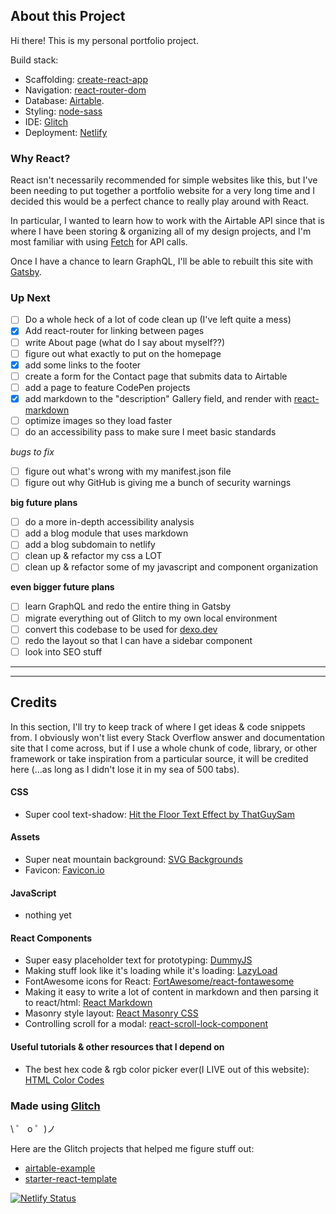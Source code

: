 ## About this Project

Hi there! This is my personal portfolio project.

Build stack:

- Scaffolding: [create-react-app](https://github.com/facebook/create-react-app)
- Navigation: [react-router-dom](https://reacttraining.com/react-router/web/guides/quick-start)
- Database: [Airtable](https://airtable.com/).
- Styling: [node-sass](https://github.com/sass/node-sass)
- IDE: [Glitch](https://glitch.com/)
- Deployment: [Netlify](https://www.netlify.com/)

### Why React?

React isn't necessarily recommended for simple websites like this, but I've been needing to put together a portfolio website for a very long time and I decided this would be a perfect chance to really play around with React.

In particular, I wanted to learn how to work with the Airtable API since that is where I have been storing & organizing all of my design projects, and I'm most familiar with using [Fetch](https://developer.mozilla.org/en-US/docs/Web/API/Fetch_API/Using_Fetch) for API calls. 

Once I have a chance to learn GraphQL, I'll be able to rebuilt this site with [Gatsby](https://www.gatsbyjs.org/).


### Up Next

- [ ] Do a whole heck of a lot of code clean up (I've left quite a mess)  
- [x] Add react-router for linking between pages  
- [ ] write About page (what do I say about myself??)  
- [ ] figure out what exactly to put on the homepage  
- [x] add some links to the footer  
- [ ] create a form for the Contact page that submits data to Airtable  
- [ ] add a page to feature CodePen projects    
- [x] add markdown to the "description" Gallery field, and render with [react-markdown](https://github.com/rexxars/react-markdown)  
- [ ] optimize images so they load faster  
- [ ] do an accessibility pass to make sure I meet basic standards  

*bugs to fix*

- [ ] figure out what's wrong with my manifest.json file  
- [ ] figure out why GitHub is giving me a bunch of security warnings 

**big future plans**

- [ ] do a more in-depth accessibility analysis  
- [ ] add a blog module that uses markdown  
- [ ] add a blog subdomain to netlify  
- [ ] clean up & refactor my css a LOT  
- [ ] clean up & refactor some of my javascript and component organization

**even bigger future plans**

- [ ] learn GraphQL and redo the entire thing in Gatsby  
- [ ] migrate everything out of Glitch to my own local environment  
- [ ] convert this codebase to be used for [dexo.dev](https://dexo.dev/)  
- [ ] redo the layout so that I can have a sidebar component  
- [ ] look into SEO stuff

---

---

## Credits

In this section, I'll try to keep track of where I get ideas & code snippets from. I obviously won't list every Stack Overflow answer and documentation site that I come across, but if I use a whole chunk of code, library, or other framework or take inspiration from a particular source, it will be credited here (...as long as I didn't lose it in my sea of 500 tabs).

#### CSS

- Super cool text-shadow: [Hit the Floor Text Effect by ThatGuySam](https://codepen.io/ThatGuySam/pen/CytDA)

#### Assets

- Super neat mountain background: [SVG Backgrounds](https://www.svgbackgrounds.com/)
- Favicon: [Favicon.io](https://favicon.io/)

#### JavaScript

- nothing yet

#### React Components

- Super easy placeholder text for prototyping: [DummyJS](https://dummyjs.com/)
- Making stuff look like it's loading while it's loading: [LazyLoad](https://github.com/twobin/react-lazyload)
- FontAwesome icons for React: [FortAwesome/react-fontawesome](https://github.com/FortAwesome/react-fontawesome)
- Making it easy to write a lot of content in markdown and then parsing it to react/html: [React Markdown](https://github.com/rexxars/react-markdown)  
- Masonry style layout: [React Masonry CSS](https://www.npmjs.com/package/react-masonry-css)  
- Controlling scroll for a modal: [react-scroll-lock-component](https://github.com/orteth01/react-scroll-lock-component)  

#### Useful tutorials & other resources that I depend on

- The best hex code & rgb color picker ever(I LIVE out of this website): [HTML Color Codes](https://htmlcolorcodes.com/)

### Made using [Glitch](https://glitch.com/)

\ ゜ o ゜)ノ

Here are the Glitch projects that helped me figure stuff out:

- [airtable-example](https://glitch.com/~airtable-example)
- [starter-react-template](https://glitch.com/~starter-react-template)


[![Netlify Status](https://api.netlify.com/api/v1/badges/d542ec44-94b5-4fe2-b61d-f2909adf8e75/deploy-status)](https://app.netlify.com/sites/quirky-curie-d765f6/deploys)